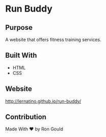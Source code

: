 # Run Buddy

## Purpose
A website that offers fitness training services.

## Built With
* HTML
* CSS

## Website
http://lernatino.github.io/run-buddy/

## Contribution
Made With ❤ by Ron Gould
